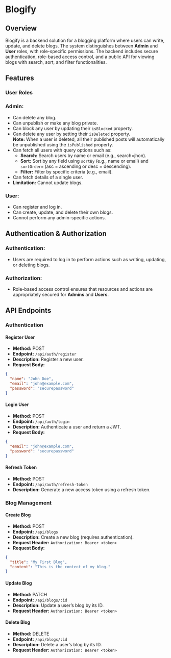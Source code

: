 # Blogify

## Overview

Blogify is a backend solution for a blogging platform where users can write, update, and delete blogs. The system distinguishes between **Admin** and **User** roles, with role-specific permissions. The backend includes secure authentication, role-based access control, and a public API for viewing blogs with search, sort, and filter functionalities.

## Features

### User Roles

### Admin:
- Can delete any blog.
- Can unpublish or make any blog private.
- Can block any user by updating their `isBlocked` property.
- Can delete any user by setting their `isDeleted` property.  
  **Note:** When a user is deleted, all their published posts will automatically be unpublished using the `isPublished` property.
- Can fetch all users with query options such as:
  - **Search:**   Search users by name or email (e.g., search=jhon).
  - **Sort:** Sort by any field using `sortBy` (e.g., name or email) and `sortOrder=` (asc = ascending or desc = descending).
  - **Filter:** Filter by specific criteria (e.g., email).
- Can fetch details of a single user.
- **Limitation:** Cannot update blogs.

### User:
- Can register and log in.
- Can create, update, and delete their own blogs.
- Cannot perform any admin-specific actions.


## Authentication & Authorization

### Authentication:
- Users are required to log in to perform actions such as writing, updating, or deleting blogs.

### Authorization:
- Role-based access control ensures that resources and actions are appropriately secured for **Admins** and **Users**.

## API Endpoints

### Authentication

#### Register User
- **Method:** POST
- **Endpoint:** `/api/auth/register`
- **Description:** Register a new user.
- **Request Body:**
```json
{
  "name": "John Doe",
  "email": "john@example.com",
  "password": "securepassword"
}
```

#### Login User
- **Method:** POST
- **Endpoint:** `/api/auth/login`
- **Description:** Authenticate a user and return a JWT.
- **Request Body:**
```json
{
  "email": "john@example.com",
  "password": "securepassword"
}
```

#### Refresh Token
- **Method:** POST
- **Endpoint:** `/api/auth/refresh-token`
- **Description:** Generate a new access token using a refresh token.


### Blog Management

#### Create Blog
- **Method:** POST
- **Endpoint:** `/api/blogs`
- **Description:** Create a new blog (requires authentication).
- **Request Header:** `Authorization: Bearer <token>`
- **Request Body:**
```json
{
  "title": "My First Blog",
  "content": "This is the content of my blog."
}
```

#### Update Blog
- **Method:** PATCH
- **Endpoint:** `/api/blogs/:id`
- **Description:** Update a user’s blog by its ID.
- **Request Header:** `Authorization: Bearer <token>`

#### Delete Blog
- **Method:** DELETE
- **Endpoint:** `/api/blogs/:id`
- **Description:** Delete a user’s blog by its ID.
- **Request Header:** `Authorization: Bearer <token>`



